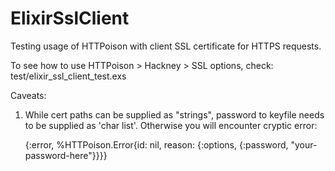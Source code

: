 ElixirSslClient
===============

Testing usage of HTTPoison with client SSL certificate for HTTPS requests.

To see how to use HTTPoison > Hackney > SSL options, check: test/elixir_ssl_client_test.exs

Caveats:
1. While cert paths can be supplied as "strings", password to keyfile needs to be supplied as 'char list'. Otherwise you will encounter cryptic error:
    
    {:error, %HTTPoison.Error{id: nil, reason: {:options, {:password, "your-password-here"}}}}




